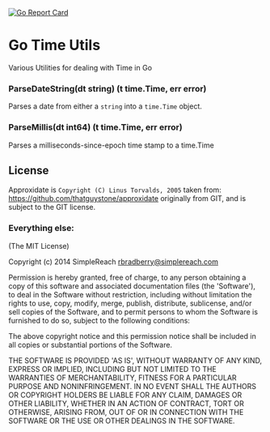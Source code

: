 [![Go Report Card](https://goreportcard.com/badge/github.com/webngt/log-cardinality)](https://goreportcard.com/report/github.com/webngt/log-cardinality)

Go Time Utils
==============

Various Utilities for dealing with Time in Go



### ParseDateString(dt string) (t time.Time, err error)

Parses a date from either a `string` into a `time.Time` object.

### ParseMillis(dt int64) (t time.Time, err error)
Parses a milliseconds-since-epoch time stamp to a time.Time


## License
Approxidate is `Copyright (C) Linus Torvalds, 2005` taken from: https://github.com/thatguystone/approxidate originally from GIT, and is subject to the GIT license.

### Everything else:

(The MIT License)

Copyright (c) 2014 SimpleReach <rbradberry@simplereach.com>

Permission is hereby granted, free of charge, to any person obtaining a copy of this software and associated documentation files (the 'Software'), to deal in the Software without restriction, including without limitation the rights to use, copy, modify, merge, publish, distribute, sublicense, and/or sell copies of the Software, and to permit persons to whom the Software is furnished to do so, subject to the following conditions:

The above copyright notice and this permission notice shall be included in all copies or substantial portions of the Software.

THE SOFTWARE IS PROVIDED 'AS IS', WITHOUT WARRANTY OF ANY KIND, EXPRESS OR IMPLIED, INCLUDING BUT NOT LIMITED TO THE WARRANTIES OF MERCHANTABILITY, FITNESS FOR A PARTICULAR PURPOSE AND NONINFRINGEMENT. IN NO EVENT SHALL THE AUTHORS OR COPYRIGHT HOLDERS BE LIABLE FOR ANY CLAIM, DAMAGES OR OTHER LIABILITY, WHETHER IN AN ACTION OF CONTRACT, TORT OR OTHERWISE, ARISING FROM, OUT OF OR IN CONNECTION WITH THE SOFTWARE OR THE USE OR OTHER DEALINGS IN THE SOFTWARE.

